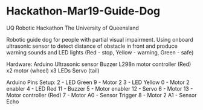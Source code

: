 # Hackathon-Mar19-Guide-Dog

UQ Robotic Hackathon The University of Queensland

Robotic guide dog for people with partial visual impairment.
  Using onboard ultrasonic sensor to detect distance of obstacle in front and
  produce warning sounds and LED lights (Red - stop, Yellow - warning, Green - safe)

Hardware:
Arduino
Ultrasonic sensor
Buzzer
L298n motor controller (Red)
x2 motor (wheel)
x3 LEDs
Servo (tail)
    
Arduino Pins Setup:
2 - LED Green       9 - Motor 2
3 - LED Yellow      0 - Motor 2 enabler
4 - LED Red         11 - Buzzer
5 - Motor enabler   12 - Servo
6 - Motor           13 - Motor controller (Red)
7 - Motor           A0 - Sensor Trigger
8 - Motor 2         A1 - Sensor Echo
